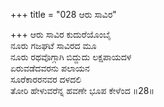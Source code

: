 +++
title = "028 ಆರು ಸಾವಿರ"

+++
ಆರು ಸಾವಿರ ಕುದುರೆಯೊಂಬೈ  
ನೂರು ಗಜಘಟೆ ಸಾವಿರದ ಮೂ  
ನೂರು ರಥವೊಗ್ಗಾಗಿ ಬಿದ್ದುದು ಲಕ್ಷಪಾಯದಳ  
ಏರುವಡೆದವರನು ಪಲಾಯನ  
ಸೂರೆಕಾರರನವರ ದಳದಲಿ  
ತೋರಿ ಹೇಳುವರೆನ್ನ ಹವಣೇ ಭೂಪ ಕೇಳೆಂದ     ॥28॥